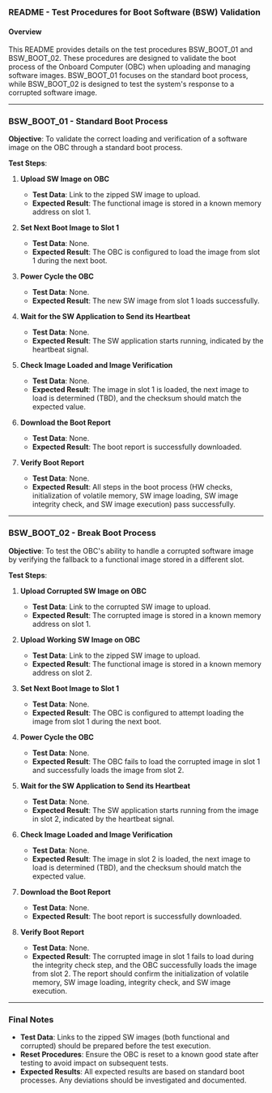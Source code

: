 ### README - Test Procedures for Boot Software (BSW) Validation

#### Overview
This README provides details on the test procedures BSW_BOOT_01 and BSW_BOOT_02. These procedures are designed to validate the boot process of the Onboard Computer (OBC) when uploading and managing software images. BSW_BOOT_01 focuses on the standard boot process, while BSW_BOOT_02 is designed to test the system's response to a corrupted software image.

---

### BSW_BOOT_01 - Standard Boot Process

**Objective**:
To validate the correct loading and verification of a software image on the OBC through a standard boot process.

**Test Steps**:

1. **Upload SW Image on OBC**
   - **Test Data**: Link to the zipped SW image to upload.
   - **Expected Result**: The functional image is stored in a known memory address on slot 1.

2. **Set Next Boot Image to Slot 1**
   - **Test Data**: None.
   - **Expected Result**: The OBC is configured to load the image from slot 1 during the next boot.

3. **Power Cycle the OBC**
   - **Test Data**: None.
   - **Expected Result**: The new SW image from slot 1 loads successfully.

4. **Wait for the SW Application to Send its Heartbeat**
   - **Test Data**: None.
   - **Expected Result**: The SW application starts running, indicated by the heartbeat signal.

5. **Check Image Loaded and Image Verification**
   - **Test Data**: None.
   - **Expected Result**: The image in slot 1 is loaded, the next image to load is determined (TBD), and the checksum should match the expected value.

6. **Download the Boot Report**
   - **Test Data**: None.
   - **Expected Result**: The boot report is successfully downloaded.

7. **Verify Boot Report**
   - **Test Data**: None.
   - **Expected Result**: All steps in the boot process (HW checks, initialization of volatile memory, SW image loading, SW image integrity check, and SW image execution) pass successfully.

---

### BSW_BOOT_02 - Break Boot Process

**Objective**:
To test the OBC's ability to handle a corrupted software image by verifying the fallback to a functional image stored in a different slot.

**Test Steps**:

1. **Upload Corrupted SW Image on OBC**
   - **Test Data**: Link to the corrupted SW image to upload.
   - **Expected Result**: The corrupted image is stored in a known memory address on slot 1.

2. **Upload Working SW Image on OBC**
   - **Test Data**: Link to the zipped SW image to upload.
   - **Expected Result**: The functional image is stored in a known memory address on slot 2.

3. **Set Next Boot Image to Slot 1**
   - **Test Data**: None.
   - **Expected Result**: The OBC is configured to attempt loading the image from slot 1 during the next boot.

4. **Power Cycle the OBC**
   - **Test Data**: None.
   - **Expected Result**: The OBC fails to load the corrupted image in slot 1 and successfully loads the image from slot 2.

5. **Wait for the SW Application to Send its Heartbeat**
   - **Test Data**: None.
   - **Expected Result**: The SW application starts running from the image in slot 2, indicated by the heartbeat signal.

6. **Check Image Loaded and Image Verification**
   - **Test Data**: None.
   - **Expected Result**: The image in slot 2 is loaded, the next image to load is determined (TBD), and the checksum should match the expected value.

7. **Download the Boot Report**
   - **Test Data**: None.
   - **Expected Result**: The boot report is successfully downloaded.

8. **Verify Boot Report**
   - **Test Data**: None.
   - **Expected Result**: The corrupted image in slot 1 fails to load during the integrity check step, and the OBC successfully loads the image from slot 2. The report should confirm the initialization of volatile memory, SW image loading, integrity check, and SW image execution.

---

### Final Notes
- **Test Data**: Links to the zipped SW images (both functional and corrupted) should be prepared before the test execution.
- **Reset Procedures**: Ensure the OBC is reset to a known good state after testing to avoid impact on subsequent tests.
- **Expected Results**: All expected results are based on standard boot processes. Any deviations should be investigated and documented.